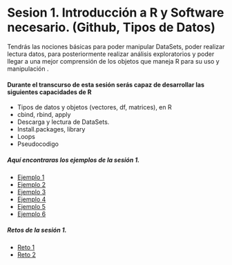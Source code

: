# Sesion 1. Introducción a R y Software necesario. (Github, Tipos de Datos)

Tendrás las nociones básicas para poder manipular DataSets, poder realizar lectura datos, para posteriormente realizar análisis exploratorios y poder llegar a una mejor comprensión de los objetos que maneja R para su uso y manipulación .


#### Durante el transcurso de esta sesión serás capaz de desarrollar las siguientes capacidades de R 

- Tipos de datos y objetos (vectores, df, matrices), en R
- cbind, rbind, apply
- Descarga y lectura de DataSets.
- Install.packages, library
- Loops
- Pseudocodigo


##### Aquí encontraras los ejemplos de la sesión 1.
- [Ejemplo 1](https://github.com/ecoronadoj/Sesion_1/tree/main/Ejemplo_01)
- [Ejemplo 2](https://github.com/ecoronadoj/Sesion_1/tree/main/Ejemplo_02)
- [Ejemplo 3](https://github.com/ecoronadoj/Sesion_1/tree/main/Ejemplo_03)
- [Ejemplo 4](https://github.com/ecoronadoj/Sesion_1/tree/main/Ejemplo_04)
- [Ejemplo 5](https://github.com/ecoronadoj/Sesion_1/tree/main/Ejemplo_05)
- [Ejemplo 6](https://github.com/ecoronadoj/Sesion_1/tree/main/Ejemplo_06)

##### Retos de la sesión 1.
- [Reto 1](https://github.com/ecoronadoj/Sesion_1/tree/main/Reto_1)
- [Reto 2]()

